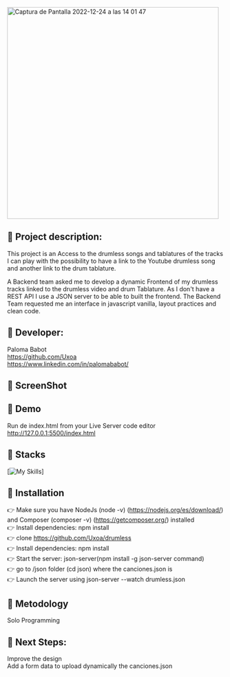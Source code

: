 <img width="491" alt="Captura de Pantalla 2022-12-24 a las 14 01 47" src="https://user-images.githubusercontent.com/78784528/209437743-42f7264a-53c5-4e33-867d-b1ea2c5599b7.png">


## :musical_score: Project description:

This project is an Access to the drumless songs and tablatures of the tracks I can play with the possibility to have a link to the Youtube drumless song and another link to the drum tablature.<br>

A Backend team asked me to develop a dynamic Frontend of my drumless tracks linked to the drumless video and drum Tablature. As I don't have a REST API I use a JSON server to be able to built the frontend. The Backend Team requested me an interface in javascript vanilla, layout practices and clean code.

## :musical_score: Developer:
Paloma Babot <br>
https://github.com/Uxoa<br>
https://www.linkedin.com/in/palomababot/<br>

## :musical_score: ScreenShot
 



## :musical_score: Demo 

Run de index.html from your Live Server code editor<br>
http://127.0.0.1:5500/index.html

## :musical_score: Stacks

[![My Skills](https://skillicons.dev/icons?i=nodejs,html,js,jquery,css,sass)]

## :musical_score: Installation

:point_right: Make sure you have NodeJs (node -v) (https://nodejs.org/es/download/) and Composer (composer -v) (https://getcomposer.org/) installed<br>
:point_right: Install dependencies: npm install <br>
:point_right: clone https://github.com/Uxoa/drumless<br>
:point_right: Install dependencies: npm install <br>
:point_right: Start the server: json-server(npm install -g json-server command)<br>
:point_right: go to /json folder (cd json) where the canciones.json is<br>
:point_right: Launch the server using json-server --watch drumless.json<br>


## :musical_score: Metodology
Solo Programming


## :musical_score: Next Steps:

Improve the design<br>
Add a form data to upload dynamically the canciones.json<br>